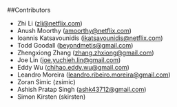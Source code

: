 ##Contributors

  - Zhi Li (zli@netflix.com)
  - Anush Moorthy (amoorthy@netflix.com)
  - Ioannis Katsavounidis (ikatsavounidis@netflix.com)
  - Todd Goodall (beyondmetis@gmail.com)
  - Zhengxiong Zhang (zhang.zhxiong@gmail.com)
  - Joe Lin (joe.yuchieh.lin@gmail.com)
  - Eddy Wu (chihao.eddy.wu@gmail.com)
  - Leandro Moreira (leandro.ribeiro.moreira@gmail.com)
  - Zoran Simic (zsimic)
  - Ashish Pratap Singh (ashk43712@gmail.com)
  - Simon Kirsten (skirsten)
